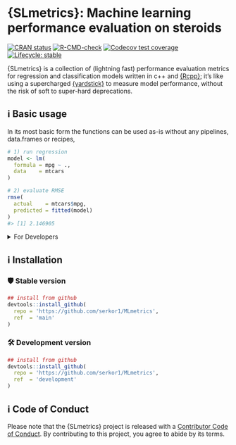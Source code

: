 
<!-- README.md is generated from README.Rmd. Please edit that file -->

# {SLmetrics}: Machine learning performance evaluation on steroids

<!-- badges: start -->

[![CRAN
status](https://www.r-pkg.org/badges/version/SLmetrics)](https://CRAN.R-project.org/package=SLmetrics)
[![R-CMD-check](https://github.com/serkor1/MLmetrics/actions/workflows/R-CMD-check.yaml/badge.svg)](https://github.com/serkor1/MLmetrics/actions/workflows/R-CMD-check.yaml)
[![Codecov test
coverage](https://codecov.io/gh/serkor1/MLmetrics/graph/badge.svg)](https://app.codecov.io/gh/serkor1/MLmetrics)
[![Lifecycle:
stable](https://img.shields.io/badge/lifecycle-stable-brightgreen.svg)](https://lifecycle.r-lib.org/articles/stages.html#stable)
<!-- badges: end -->

{SLmetrics} is a collection of (lightning fast) performance evaluation
metrics for regression and classification models written in c++ and
[{Rcpp}](https://github.com/RcppCore/Rcpp); it’s like using a
supercharged [{yardstick}](https://github.com/tidymodels/yardstick) to
measure model performance, without the risk of soft to super-hard
deprecations.

## :information_source: Basic usage

In its most basic form the functions can be used as-is without any
pipelines, data.frames or recipes,

``` r
# 1) run regression
model <- lm(
  formula = mpg ~ .,
  data    = mtcars
)

# 2) evaluate RMSE
rmse(
  actual    = mtcars$mpg,
  predicted = fitted(model)
)
#> [1] 2.146905
```

<details>
<summary>
For Developers
</summary>

As {SLMetrics} assumes that the user has some degree of control over the
training process of the various models and the resulting output, the
functions does not validate the input.

If you want to include the functions as a part of your R-package and
introduce some defensive measures a possible strategy is as follows,

``` r
## 1) create a wrapper
## function
RMSE <- function(
    actual,
    predicted,
    w = NULL) {
  
  # 0) defensive measures
  # for user
  stopifnot(
    length(actual) == length(predicted)
    )
  
  stopifnot(
    is.numeric(actual) & is.numeric(predicted)
  )
  
  if (!is.null(w)) {
    
    stopifnot(
      is.numeric(w)
      )
    
    output <- wrmse(
      actual    = actual,
      predicted = predicted,
      w         = w
    )
    
  } else {
    
    output <- rmse(
      actual    = actual,
      predicted = predicted
    )
    
  }
  
  return(output)
  
}
```

``` r
# 1) run regression
model <- lm(
  formula = mpg ~ .,
  data    = mtcars
)

# 2) evaluate RMSE
RMSE(
  actual    = mtcars$mpg,
  predicted = fitted(model)
)
#> [1] 2.146905
```

</details>

## :information_source: Installation

### :shield: Stable version

``` r
## install from github
devtools::install_github(
  repo = 'https://github.com/serkor1/MLmetrics',
  ref  = 'main'
)
```

### :hammer_and_wrench: Development version

``` r
## install from github
devtools::install_github(
  repo = 'https://github.com/serkor1/MLmetrics',
  ref  = 'development'
)
```

## :information_source: Code of Conduct

Please note that the {SLmetrics} project is released with a [Contributor
Code of
Conduct](https://contributor-covenant.org/version/2/1/CODE_OF_CONDUCT.html).
By contributing to this project, you agree to abide by its terms.
